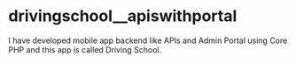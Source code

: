 # drivingschool__apiswithportal
I have developed mobile app backend like APIs and Admin Portal using Core PHP and this app is called Driving School.
